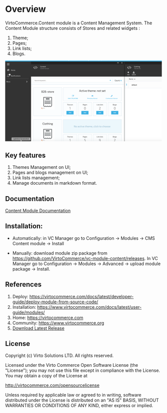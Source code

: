 
# Overview

VirtoCommerce.Content module is a  Content Management System. The Content Module structure consists of Stores and related widgets :

1. Theme;
1. Pages;
1. Link lists;
1. Blogs.

![Content Module](docs/media/screen-content-module.png)

## Key features

1. Themes Management on UI;
1. Pages and blogs management on UI;
1. Link lists management;
1. Manage documents in markdown format.

## Documentation

[Content Module Documentation](docs/index.md)

## Installation:

* Automatically: in VC Manager go to Configuration -> Modules -> CMS Content module -> Install

* Manually: download module zip package from https://github.com/VirtoCommerce/vc-module-content/releases. In VC Manager go to Configuration -> Modules -> Advanced -> upload module package -> Install.

## References

1. Deploy: https://virtocommerce.com/docs/latest/developer-guide/deploy-module-from-source-code/
1. Installation: https://www.virtocommerce.com/docs/latest/user-guide/modules/
1. Home: https://virtocommerce.com
1. Community: https://www.virtocommerce.org
1. [Download Latest Release](https://github.com/VirtoCommerce/vc-module-content/releases/)

## License

Copyright (c) Virto Solutions LTD.  All rights reserved.

Licensed under the Virto Commerce Open Software License (the "License"); you
may not use this file except in compliance with the License. You may
obtain a copy of the License at

http://virtocommerce.com/opensourcelicense

Unless required by applicable law or agreed to in writing, software
distributed under the License is distributed on an "AS IS" BASIS,
WITHOUT WARRANTIES OR CONDITIONS OF ANY KIND, either express or
implied.
